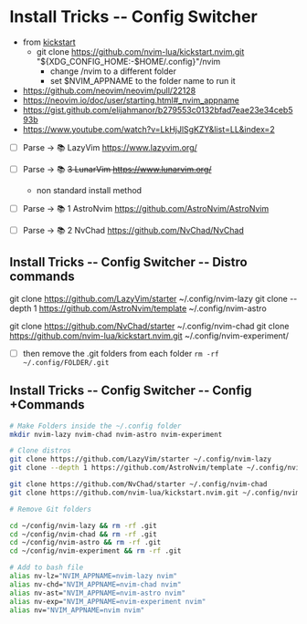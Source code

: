 # Install Tricks -- Config Switcher

- from [kickstart](https://github.com/nvim-lua/kickstart.nvim)
  - git clone https://github.com/nvim-lua/kickstart.nvim.git "${XDG_CONFIG_HOME:-$HOME/.config}"/nvim
    - change /nvim to a different folder
    - set $NVIM_APPNAME to the folder name to run it
- https://github.com/neovim/neovim/pull/22128
- https://neovim.io/doc/user/starting.html#_nvim_appname
- https://gist.github.com/elijahmanor/b279553c0132bfad7eae23e34ceb593b
- https://www.youtube.com/watch?v=LkHjJlSgKZY&list=LL&index=2


- [ ] Parse -> 📚 LazyVim https://www.lazyvim.org/
- [ ] Parse -> 📚 ~~3 LunarVim https://www.lunarvim.org/~~
  - non standard install method
- [ ] Parse -> 📚 1 AstroNvim https://github.com/AstroNvim/AstroNvim
- [ ] Parse -> 📚 2 NvChad https://github.com/NvChad/NvChad



## Install Tricks -- Config Switcher -- Distro commands

git clone https://github.com/LazyVim/starter ~/.config/nvim-lazy
git clone --depth 1 https://github.com/AstroNvim/template ~/.config/nvim-astro

git clone https://github.com/NvChad/starter ~/.config/nvim-chad
git clone https://github.com/nvim-lua/kickstart.nvim.git ~/.config/nvim-experiment/

 - [ ] then remove the .git folders from each folder `rm -rf ~/.config/FOLDER/.git`

## Install Tricks -- Config Switcher -- Config +Commands


``` bash
# Make Folders inside the ~/.config folder
mkdir nvim-lazy nvim-chad nvim-astro nvim-experiment

# Clone distros
git clone https://github.com/LazyVim/starter ~/.config/nvim-lazy
git clone --depth 1 https://github.com/AstroNvim/template ~/.config/nvim-astro

git clone https://github.com/NvChad/starter ~/.config/nvim-chad
git clone https://github.com/nvim-lua/kickstart.nvim.git ~/.config/nvim-experiment/

# Remove Git folders

cd ~/config/nvim-lazy && rm -rf .git
cd ~/config/nvim-chad && rm -rf .git
cd ~/config/nvim-astro && rm -rf .git
cd ~/config/nvim-experiment && rm -rf .git

```

``` bash
# Add to bash file
alias nv-lz="NVIM_APPNAME=nvim-lazy nvim"
alias nv-chd="NVIM_APPNAME=nvim-chad nvim"
alias nv-ast="NVIM_APPNAME=nvim-astro nvim"
alias nv-exp="NVIM_APPNAME=nvim-experiment nvim"
alias nv="NVIM_APPNAME=nvim nvim"
```




